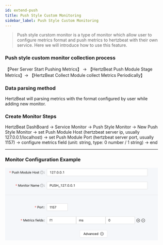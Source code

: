 ```yaml
---
id: extend-push 
title: Push Style Custom Monitoring  
sidebar_label: Push Style Custom Monitoring
---
```


> Push style curstom monitor is a type of monitor which allow user to configure metrics format and push metrics to hertzbeat with their own service.
> Here we will introduce how to use this feature.

### Push style custom monitor collection process

【Peer Server Start Pushing Metrics】 -> 【HertzBeat Push Module Stage Metrics】-> 【HertzBeat Collect Module collect Metrics Periodically】

### Data parsing method

HertzBeat will parsing metrics with the format configured by user while adding new monitor.

### Create Monitor Steps

HertzBeat DashBoard -> Service Monitor -> Push Style Monitor -> New Push Style Monitor -> set Push Module Host (hertzbeat server ip, usually 127.0.0.1/localhost) -> set Push Module Port (hertzbeat server port, usually 1157) -> configure metrics field (unit: string, type: 0 number / 1 string) -> end

---

### Monitor Configuration Example

![HertzBeat](/img/docs/advanced/extend-push-example-1.png)
